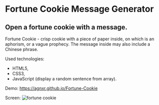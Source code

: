 # Fortune Cookie Message Generator

## Open a fortune cookie with a message.

Fortune Cookie - crisp cookie with a piece of paper inside, on which is an aphorism, or a vague prophecy. The message inside may also include a Chinese phrase. 


Used technologies:

* HTML5,
* CSS3,
* JavaScript (display a random sentence from array).

Demo: https://agnxr.github.io/Fortune-Cookie

Screen:
![fortune cookie](https://user-images.githubusercontent.com/32043294/34237675-487d3b40-e5fe-11e7-883e-2fe613f0f127.png)

